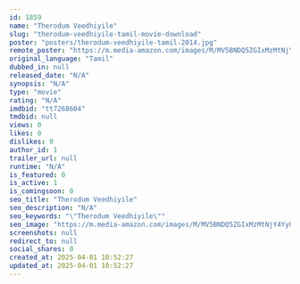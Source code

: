 ```yaml
---
id: 1859
name: "Therodum Veedhiyile"
slug: "therodum-veedhiyile-tamil-movie-download"
poster: "posters/therodum-veedhiyile-tamil-2014.jpg"
remote_poster: "https://m.media-amazon.com/images/M/MV5BNDQ5ZGIxMzMtNjY4Yy00NjVjLTlkNTEtY2MwY2ZkYjg0ZWU1XkEyXkFqcGdeQXVyMzcwMTE4NTE@._V1_SX300.jpg"
original_language: "Tamil"
dubbed_in: null
released_date: "N/A"
synopsis: "N/A"
type: "movie"
rating: "N/A"
imdbid: "tt7268604"
tmdbid: null
views: 0
likes: 0
dislikes: 0
author_id: 1
trailer_url: null
runtime: "N/A"
is_featured: 0
is_active: 1
is_comingsoon: 0
seo_title: "Therodum Veedhiyile"
seo_description: "N/A"
seo_keywords: "\"Therodum Veedhiyile\""
seo_image: "https://m.media-amazon.com/images/M/MV5BNDQ5ZGIxMzMtNjY4Yy00NjVjLTlkNTEtY2MwY2ZkYjg0ZWU1XkEyXkFqcGdeQXVyMzcwMTE4NTE@._V1_SX300.jpg"
screenshots: null
redirect_to: null
social_shares: 0
created_at: 2025-04-01 10:52:27
updated_at: 2025-04-01 10:52:27
---
```


